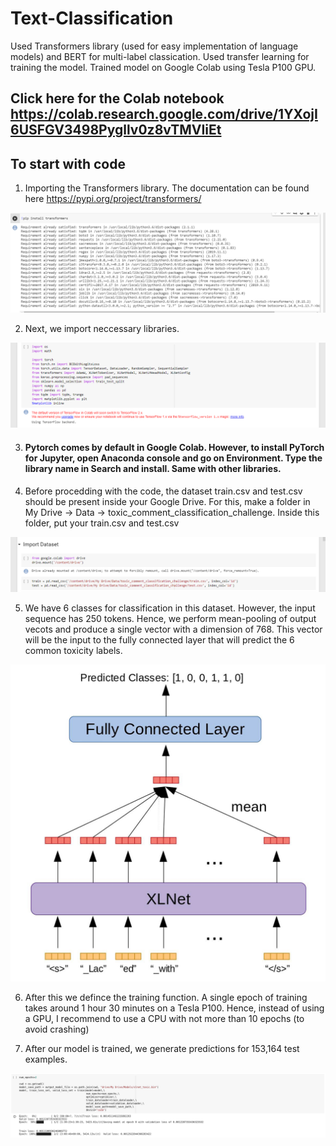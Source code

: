 # Text-Classification
Used Transformers library (used for easy implementation of language models) and BERT for multi-label classication. Used transfer learning for training the model. Trained model on Google Colab using Tesla P100 GPU. 


## Click here for the Colab notebook https://colab.research.google.com/drive/1YXojI6USFGV3498Pygllv0z8vTMVIiEt
## To start with code
1. Importing the Transformers library. The documentation can be found here https://pypi.org/project/transformers/

![Screenshot](Transformers.png)

2. Next, we import neccessary libraries.

![Screenshot](Modules.png)

3. #### Pytorch comes by default in Google Colab. However, to install PyTorch for Jupyter, open Anaconda console and go on Environment. Type the library name in Search and install. Same with other libraries.

4. Before procedding with the code, the dataset train.csv and test.csv should be present inside your Google Drive. For this, make a folder in My Drive -> Data -> toxic_comment_classification_challenge. Inside this folder, put your train.csv and test.csv

![Screenshot](Drive.png)

5. We have 6 classes for classification in this dataset. However, the input sequence has 250 tokens. Hence, we perform mean-pooling of output vecots and produce a single vector with a dimension of 768. This vector will be the input to the fully connected layer that will predict the 6 common toxicity labels.

![Screenshot](XLNet.jpeg)

6. After this we defince the training function. A single epoch of training takes around 1 hour 30 minutes on a Tesla P100. Hence, instead of using a GPU, I recommend to use a CPU with not more than 10 epochs (to avoid crashing)

7. After our model is trained, we generate predictions for 153,164 test examples.

![Screenshot](Training.jpeg)



